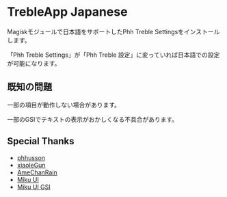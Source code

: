 # TrebleApp Japanese
Magiskモジュールで日本語をサポートしたPhh Treble Settingsをインストールします。

「Phh Treble Settings」が「Phh Treble 設定」に変っていれば日本語での設定が可能になります。

## 既知の問題
一部の項目が動作しない場合があります。

一部のGSIでテキストの表示がおかしくなる不具合があります。

## Special Thanks
- [phhusson](https://github.com/phhusson)<br>
- [xiaoleGun](https://github.com/xiaoleGun)<br>
- [AmeChanRain](https://github.com/AmeChanRain)<br>
- [Miku UI](https://github.com/Miku-UI)<br>
- [Miku UI GSI](https://github.com/xiaoleGun/treble_build_miku/tree/TDA)
